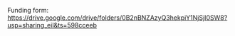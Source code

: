 



Funding form: https://drive.google.com/drive/folders/0B2nBNZAzyQ3hekpiY1NjSjI0SW8?usp=sharing_eil&ts=598cceeb
